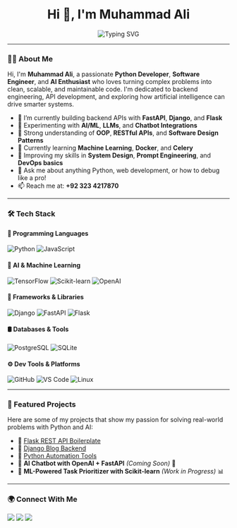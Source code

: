 <h1 align="center">Hi 👋, I'm Muhammad Ali</h1>
<p align="center">
  <img src="https://readme-typing-svg.herokuapp.com?font=Fira+Code&size=22&pause=1000&color=58A6FF&center=true&vCenter=true&multiline=true&width=600&height=60&lines=Python+Developer+%7C+Software+Engineer+%7C+AI+Enthusiast" alt="Typing SVG" />
</p>

---

### 👨‍💻 About Me

Hi, I'm **Muhammad Ali**, a passionate **Python Developer**, **Software Engineer**, and **AI Enthusiast** who loves turning complex problems into clean, scalable, and maintainable code. I'm dedicated to backend engineering, API development, and exploring how artificial intelligence can drive smarter systems.

- 🔭 I’m currently building backend APIs with **FastAPI**, **Django**, and **Flask**
- 🤖 Experimenting with **AI/ML**, **LLMs**, and **Chatbot Integrations**
- 💼 Strong understanding of **OOP**, **RESTful APIs**, and **Software Design Patterns**
- 📘 Currently learning **Machine Learning**, **Docker**, and **Celery**
- 🧠 Improving my skills in **System Design**, **Prompt Engineering**, and **DevOps basics**
- 💬 Ask me about anything Python, web development, or how to debug like a pro!
- 📫 Reach me at: **+92 323 4217870**

---

### 🛠️ Tech Stack

#### 🐍 Programming Languages
![Python](https://img.shields.io/badge/Python-3776AB?style=for-the-badge&logo=python&logoColor=white)
![JavaScript](https://img.shields.io/badge/JavaScript-F7DF1E?style=for-the-badge&logo=javascript&logoColor=black)

#### 🤖 AI & Machine Learning
![TensorFlow](https://img.shields.io/badge/TensorFlow-FF6F00?style=for-the-badge&logo=tensorflow&logoColor=white)
![Scikit-learn](https://img.shields.io/badge/Scikit--Learn-F7931E?style=for-the-badge&logo=scikit-learn&logoColor=white)
![OpenAI](https://img.shields.io/badge/OpenAI-412991?style=for-the-badge&logo=openai&logoColor=white)

#### 🧱 Frameworks & Libraries
![Django](https://img.shields.io/badge/Django-092E20?style=for-the-badge&logo=django&logoColor=white)
![FastAPI](https://img.shields.io/badge/FastAPI-005571?style=for-the-badge&logo=fastapi)
![Flask](https://img.shields.io/badge/Flask-000000?style=for-the-badge&logo=flask&logoColor=white)

#### 🛢️ Databases & Tools
![PostgreSQL](https://img.shields.io/badge/PostgreSQL-336791?style=for-the-badge&logo=postgresql&logoColor=white)
![SQLite](https://img.shields.io/badge/SQLite-07405E?style=for-the-badge&logo=sqlite&logoColor=white)

#### ⚙️ Dev Tools & Platforms
![GitHub](https://img.shields.io/badge/GitHub-181717?style=for-the-badge&logo=github)
![VS Code](https://img.shields.io/badge/VSCode-007ACC?style=for-the-badge&logo=visual-studio-code&logoColor=white)
![Linux](https://img.shields.io/badge/Linux-FCC624?style=for-the-badge&logo=linux&logoColor=black)

---

### 📌 Featured Projects

Here are some of my projects that show my passion for solving real-world problems with Python and AI:

- 🔗 [Flask REST API Boilerplate](https://github.com/Officialali15?tab=repositories&q=flask)
- 🔗 [Django Blog Backend](https://github.com/Officialali15?tab=repositories&q=blog)
- 🔗 [Python Automation Tools](https://github.com/Officialali15?tab=repositories&q=automation)
- 🔗 **AI Chatbot with OpenAI + FastAPI** *(Coming Soon)* 🤖
- 🔗 **ML-Powered Task Prioritizer with Scikit-learn** *(Work in Progress)* 📊

---

### 🌍 Connect With Me

<p align="left">
  <a href="https://www.instagram.com/muhammad.ali_official/" target="blank"><img src="https://img.shields.io/badge/Instagram-E4405F?style=for-the-badge&logo=instagram&logoColor=white"/></a>
  <a href="https://stackoverflow.com/users/18237368/muhammad-ali" target="blank"><img src="https://img.shields.io/badge/StackOverflow-FE7A16?style=for-the-badge&logo=stackoverflow&logoColor=white"/></a>
  <a href="https://www.facebook.com/official.m.ali/" target="blank"><img src="https://img.shields.io/badge/Facebook-1877F2?style=for-the-badge&logo=facebook&logoColor=white"/></a>
</p>
